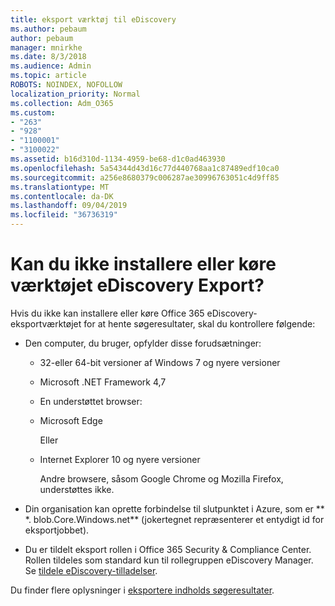 ```yaml
---
title: eksport værktøj til eDiscovery
ms.author: pebaum
author: pebaum
manager: mnirkhe
ms.date: 8/3/2018
ms.audience: Admin
ms.topic: article
ROBOTS: NOINDEX, NOFOLLOW
localization_priority: Normal
ms.collection: Adm_O365
ms.custom:
- "263"
- "928"
- "1100001"
- "3100022"
ms.assetid: b16d310d-1134-4959-be68-d1c0ad463930
ms.openlocfilehash: 5a54344d43d16c77d440768aa1c87489edf10ca0
ms.sourcegitcommit: a256e8680379c006287ae30996763051c4d9ff85
ms.translationtype: MT
ms.contentlocale: da-DK
ms.lasthandoff: 09/04/2019
ms.locfileid: "36736319"
---
```

# <a name="cant-install-or-run-the-ediscovery-export-tool"></a>Kan du ikke installere eller køre værktøjet eDiscovery Export?

Hvis du ikke kan installere eller køre Office 365 eDiscovery-eksportværktøjet for at hente søgeresultater, skal du kontrollere følgende:
  
- Den computer, du bruger, opfylder disse forudsætninger:

  - 32-eller 64-bit versioner af Windows 7 og nyere versioner

  - Microsoft .NET Framework 4,7

  - En understøttet browser:

  - Microsoft Edge

    Eller

  - Internet Explorer 10 og nyere versioner

    Andre browsere, såsom Google Chrome og Mozilla Firefox, understøttes ikke.

- Din organisation kan oprette forbindelse til slutpunktet i Azure, som er ** \*. blob.Core.Windows.net** (jokertegnet repræsenterer et entydigt id for eksportjobbet).

- Du er tildelt eksport rollen i Office 365 Security &amp; Compliance Center. Rollen tildeles som standard kun til rollegruppen eDiscovery Manager. Se [tildele eDiscovery-tilladelser](https://docs.microsoft.com/office365/securitycompliance/assign-ediscovery-permissions).

Du finder flere oplysninger i [eksportere indholds søgeresultater](https://docs.microsoft.com/office365/securitycompliance/export-search-results).
  